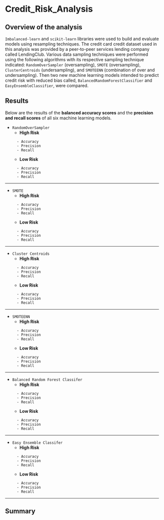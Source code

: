 # Credit_Risk_Analysis
## Overview of the analysis
`Imbalanced-learn` and `scikit-learn` libraries were used to build and evaluate models using resampling techniques. The credit card credit dataset used in this analysis was provided by a peer-to-peer services lending company called LendingClub. Various data sampling techniques were performed using the following algorithms with its respective sampling technique indicated: `RandomOverSampler` (oversampling), `SMOTE` (oversampling), `ClusterCentroids` (undersampling), and `SMOTEENN` (combination of over and undersampling). Then two new machine learning models intended to predict credit risk with reduced bias called, `BalancedRandomForestClassifier` and `EasyEnsembleClassifier`, were compared.

## Results
Below are the results of the **balanced accuracy scores** and the **precision and recall scores** of all six machine learning models. 

- `RandomOverSampler`
  - **High Risk**
  ``` 
    - Accuracy
    - Precision
    - Recall
  ```  
  - **Low Risk**
  ```
    - Accuracy
    - Precision
    - Recall
  ```
------

- `SMOTE`
  - **High Risk**
  ``` 
    - Accuracy
    - Precision
    - Recall
  ```  
  - **Low Risk**
  ```
    - Accuracy
    - Precision
    - Recall
  ```

------

- `Cluster Centroids`
  - **High Risk**
  ``` 
    - Accuracy
    - Precision
    - Recall
  ```  
  - **Low Risk**
  ```
    - Accuracy
    - Precision
    - Recall
  ```

------

- `SMOTEENN`
  - **High Risk**
  ``` 
    - Accuracy
    - Precision
    - Recall
  ```  
  - **Low Risk**
  ```
    - Accuracy
    - Precision
    - Recall
  ```

------ 
 
- `Balanced Random Forest Classifer`
  - **High Risk**
  ``` 
    - Accuracy
    - Precision
    - Recall
  ```  
  - **Low Risk**
  ```
    - Accuracy
    - Precision
    - Recall
  ```
------

- `Easy Ensemble Classifer`
  - **High Risk**
  ``` 
    - Accuracy
    - Precision
    - Recall
  ```  
  - **Low Risk**
  ```
    - Accuracy
    - Precision
    - Recall
  ```
-------

## Summary



